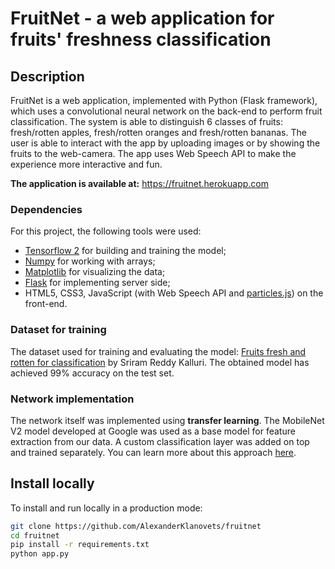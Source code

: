 # FruitNet - a web application for fruits' freshness classification

## Description

FruitNet is a web application, implemented with Python (Flask framework), which uses a convolutional neural network on the back-end to perform fruit classification. The system is able to distinguish 6 classes of fruits: fresh/rotten apples, fresh/rotten oranges and fresh/rotten bananas. The user is able to interact with the app by uploading images or by showing the fruits to the web-camera. The app uses Web Speech API to make the experience more interactive and fun.

**The application is available at:** https://fruitnet.herokuapp.com

### Dependencies

For this project, the following tools were used:
- [Tensorflow 2](https://www.tensorflow.org/install) for building and training the model;
- [Numpy](https://numpy.org/) for working with arrays;
- [Matplotlib](https://matplotlib.org/) for visualizing the data;
- [Flask](https://flask.palletsprojects.com/en/1.1.x/) for implementing server side;
- HTML5, CSS3, JavaScript (with Web Speech API and [particles.js](https://vincentgarreau.com/particles.js/)) on the front-end.

### Dataset for training

The dataset used for training and evaluating the model: [Fruits fresh and rotten for classification](https://www.kaggle.com/sriramr/fruits-fresh-and-rotten-for-classification) by Sriram Reddy Kalluri. The obtained model has achieved 99% accuracy on the test set. 

### Network implementation

The network itself was implemented using **transfer learning**. The MobileNet V2 model developed at Google was used as a base model for feature extraction from our data. A custom classification layer was added on top and trained separately. You can learn more about this approach [here](https://www.tensorflow.org/tutorials/images/transfer_learning).

## Install locally

To install and run locally in a production mode:

```bash
git clone https://github.com/AlexanderKlanovets/fruitnet
cd fruitnet
pip install -r requirements.txt
python app.py
```